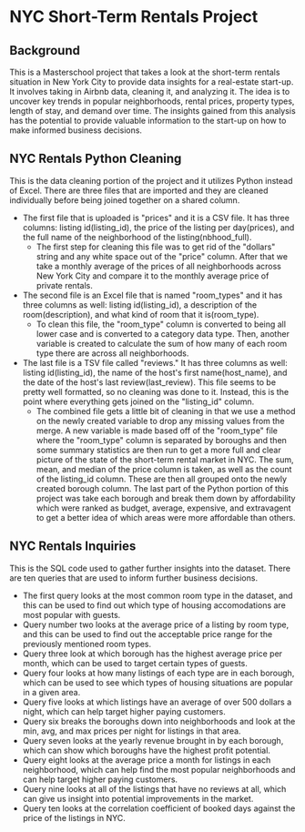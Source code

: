 # NYC Short-Term Rentals Project

## Background

This is a Masterschool project that takes a look at the short-term rentals situation in New York City to provide data insights for a real-estate start-up. It involves taking in Airbnb data, cleaning it, and analyzing it. The idea is to uncover key trends in popular neighborhoods, rental prices, property types, length of stay, and demand over time. The insights gained from this analysis has the potential to provide valuable information to the start-up on how to make informed business decisions.

## NYC Rentals Python Cleaning

This is the data cleaning portion of the project and it utilizes Python instead of Excel. There are three files that are imported and they are cleaned individually before being joined together on a shared column.
* The first file that is uploaded is "prices" and it is a CSV file. It has three columns: listing id(listing_id), the price of the listing per day(prices), and the full name of the neighborhood of the listing(nbhood_full).
    * The first step for cleaning this file was to get rid of the "dollars" string and any white space out of the "price" column. After 
      that we take a monthly average of the prices of all neighborhoods across New York City and compare it to the monthly average price 
      of private rentals.
* The second file is an Excel file that is named "room_types" and it has three columns as well: listing id(listing_id), a description of the room(description), and what kind of room that it is(room_type).
    * To clean this file, the "room_type" column is converted to being all lower case and is converted to a category data type. Then, 
      another variable is created to calculate the sum of how many of each room type there are across all neighborhoods.
* The last file is a TSV file called "reviews." It has three columns as well: listing id(listing_id), the name of the host's first name(host_name), and the date of the host's last review(last_review). This file seems to be pretty well formatted, so no cleaning was done to it. Instead, this is the point where everything gets joined on the "listing_id" column.
    * The combined file gets a little bit of cleaning in that we use a method on the newly created variable to drop any missing values 
      from the merge. A new variable is made based off of the "room_type" file where the "room_type" column is separated by boroughs and 
      then some summary statistics are then run to get a more full and clear picture of the state of the short-term rental market in NYC. 
      The sum, mean, and median of the price column is taken, as well as the count of the listing_id column. These are then all grouped 
      onto the newly created borough column.
The last part of the Python portion of this project was take each borough and break them down by affordability which were ranked as budget, average, expensive, and extravagent to get a better idea of which areas were more affordable than others.

## NYC Rentals Inquiries

This is the SQL code used to gather further insights into the dataset. There are ten queries that are used to inform further business decisions.
* The first query looks at the most common room type in the dataset, and this can be used to find out which type of housing accomodations 
  are most popular with guests.
* Query number two looks at the average price of a listing by room type, and this can be used to find out the acceptable price range for 
  the previously mentioned room types.
* Query three look at which borough has the highest average price per month, which can be used to target certain types of guests.
* Query four looks at how many listings of each type are in each borough, which can be used to see which types of housing situations are 
  popular in a given area.
* Query five looks at which listings have an average of over 500 dollars a night, which can help target higher paying customers.
* Query six breaks the boroughs down into neighborhoods and look at the min, avg, and max prices per night for listings in that area.
* Query seven looks at the yearly revenue brought in by each borough, which can show which boroughs have the highest profit potential.
* Query eight looks at the average price a month for listings in each neighborhood, which can help find the most popular neighborhoods 
  and can help target higher paying customers.
* Query nine looks at all of the listings that have no reviews at all, which can give us insight into potential improvements in the 
  market.
* Query ten looks at the correlation coefficient of booked days against the price of the listings in NYC.
